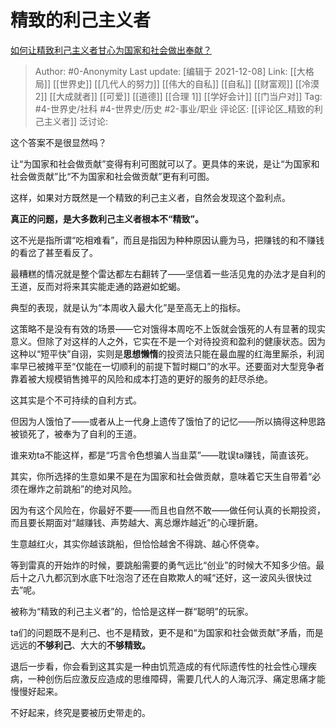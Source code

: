 # 精致的利己主义者
[如何让精致利己主义者甘心为国家和社会做出奉献？](https://www.zhihu.com/question/454866613/answer/2259612618)

> Author: #0-Anonymity
> Last update: [编辑于 2021-12-08]
> Link: [[大格局]] [[世界史]] [[几代人的努力]] [[伟大的自私]] [[自私]] [[财富观]] [[冷漠 2]] [[大成就者]] [[可爱]] [[道德]] [[合理 1]] [[学好会计]] [[门当户对]]
> Tag: #4-世界史/社科 #4-世界史/历史 #2-事业/职业
> 评论区: [[评论区_精致的利己主义者]]
> 泛讨论:

这个答案不是很显然吗？

让“为国家和社会做贡献”变得有利可图就可以了。更具体的来说，是让“为国家和社会做贡献”比“不为国家和社会做贡献”更有利可图。

这样，如果对方既然是一个精致的利己主义者，自然会发现这个盈利点。

**真正的问题，是大多数利己主义者根本不“精致”。**

这不光是指所谓“吃相难看”，而且是指因为种种原因认鹿为马，把赚钱的和不赚钱的看岔了甚至看反了。

最糟糕的情况就是整个雷达都左右翻转了——坚信着一些活见鬼的办法才是自利的王道，反而对将来其实能走通的路避如蛇蝎。

典型的表现，就是认为“本周收入最大化”是至高无上的指标。

这策略不是没有有效的场景——它对饿得本周吃不上饭就会饿死的人有显著的现实意义。但除了对这样的人之外，它实在不是一个对待投资和盈利的健康状态。因为这种以“短平快”自诩，实则是**思想懒惰**的投资法只能在最血腥的红海里厮杀，利润率早已被摊平至“仅能在一切顺利的前提下暂时糊口”的水平。还要面对大型竞争者靠着被大规模销售摊平的风险和成本打造的更好的服务的赶尽杀绝。

这其实是个不可持续的自利方式。

但因为人饿怕了——或者从上一代身上遗传了饿怕了的记忆——所以搞得这种思路被锁死了，被奉为了自利的王道。

谁来劝ta不能这样，都是“巧言令色想骗人当韭菜”——耽误ta赚钱，简直该死。

其实，你所选择的生意如果不是在为国家和社会做贡献，意味着它天生自带着“必须在爆炸之前跳船”的绝对风险。

因为有这个风险在，你最好不要——而且也自然不敢——做任何认真的长期投资，而且要长期面对“越赚钱、声势越大、离总爆炸越近”的心理折磨。

生意越红火，其实你越该跳船，但恰恰越舍不得跳、越心怀侥幸。

等到雷真的开始炸的时候，要跳船需要的勇气远比“创业”的时候大不知多少倍。最后十之八九都沉到水底下吐泡泡了还在自欺欺人的喊“还好，这一波风头很快过去”呢。

被称为“精致的利己主义者”的，恰恰是这样一群“聪明”的玩家。

ta们的问题既不是利己、也不是精致，更不是和“为国家和社会做贡献”矛盾，而是远远的**不够利己**、大大的**不够精致。**

退后一步看，你会看到这其实是一种由饥荒造成的有代际遗传性的社会性心理疾病，一种创伤后应激反应造成的思维障碍，需要几代人的人海沉浮、痛定思痛才能慢慢好起来。

不好起来，终究是要被历史带走的。
